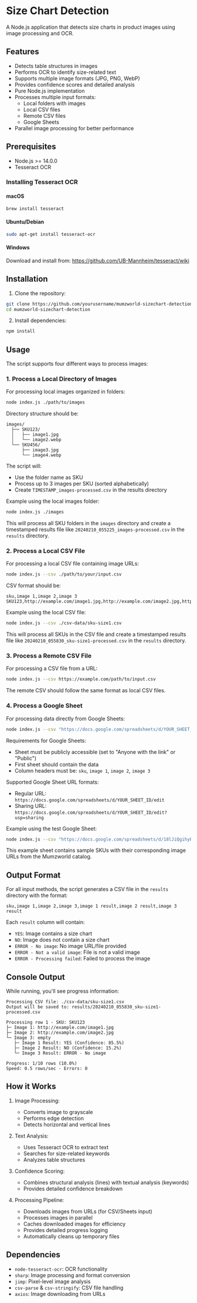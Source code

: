 # Size Chart Detection

A Node.js application that detects size charts in product images using image processing and OCR.

## Features

- Detects table structures in images
- Performs OCR to identify size-related text
- Supports multiple image formats (JPG, PNG, WebP)
- Provides confidence scores and detailed analysis
- Pure Node.js implementation
- Processes multiple input formats:
  - Local folders with images
  - Local CSV files
  - Remote CSV files
  - Google Sheets
- Parallel image processing for better performance

## Prerequisites

- Node.js >= 14.0.0
- Tesseract OCR

### Installing Tesseract OCR

#### macOS
```bash
brew install tesseract
```

#### Ubuntu/Debian
```bash
sudo apt-get install tesseract-ocr
```

#### Windows
Download and install from: https://github.com/UB-Mannheim/tesseract/wiki

## Installation

1. Clone the repository:
```bash
git clone https://github.com/yourusername/mumzworld-sizechart-detection.git
cd mumzworld-sizechart-detection
```

2. Install dependencies:
```bash
npm install
```

## Usage

The script supports four different ways to process images:

### 1. Process a Local Directory of Images

For processing local images organized in folders:

```bash
node index.js ./path/to/images
```

Directory structure should be:
```
images/
  ├── SKU123/
  │   ├── image1.jpg
  │   └── image2.webp
  └── SKU456/
      ├── image3.jpg
      └── image4.webp
```

The script will:
- Use the folder name as SKU
- Process up to 3 images per SKU (sorted alphabetically)
- Create `TIMESTAMP_images-processed.csv` in the results directory

Example using the local images folder:
```bash
node index.js ./images
```

This will process all SKU folders in the `images` directory and create a timestamped results file like `20240210_055225_images-processed.csv` in the `results` directory.

### 2. Process a Local CSV File

For processing a local CSV file containing image URLs:

```bash
node index.js --csv ./path/to/your/input.csv
```

CSV format should be:
```csv
sku,image 1,image 2,image 3
SKU123,http://example.com/image1.jpg,http://example.com/image2.jpg,http://example.com/image3.jpg
```

Example using the local CSV file:
```bash
node index.js --csv ./csv-data/sku-size1.csv
```

This will process all SKUs in the CSV file and create a timestamped results file like `20240210_055830_sku-size1-processed.csv` in the `results` directory.

### 3. Process a Remote CSV File

For processing a CSV file from a URL:

```bash
node index.js --csv https://example.com/path/to/input.csv
```

The remote CSV should follow the same format as local CSV files.

### 4. Process a Google Sheet

For processing data directly from Google Sheets:

```bash
node index.js --csv "https://docs.google.com/spreadsheets/d/YOUR_SHEET_ID/edit"
```

Requirements for Google Sheets:
- Sheet must be publicly accessible (set to "Anyone with the link" or "Public")
- First sheet should contain the data
- Column headers must be: `sku`, `image 1`, `image 2`, `image 3`

Supported Google Sheet URL formats:
- Regular URL: `https://docs.google.com/spreadsheets/d/YOUR_SHEET_ID/edit`
- Sharing URL: `https://docs.google.com/spreadsheets/d/YOUR_SHEET_ID/edit?usp=sharing`

Example using the test Google Sheet:
```bash
node index.js --csv "https://docs.google.com/spreadsheets/d/18lJiQgihyP4ejH48U1W7lN_SDCi4DGMOUgBsLm-G_Uc/edit?usp=sharing"
```

This example sheet contains sample SKUs with their corresponding image URLs from the Mumzworld catalog.

## Output Format

For all input methods, the script generates a CSV file in the `results` directory with the format:
```csv
sku,image 1,image 2,image 3,image 1 result,image 2 result,image 3 result
```

Each `result` column will contain:
- `YES`: Image contains a size chart
- `NO`: Image does not contain a size chart
- `ERROR - No image`: No image URL/file provided
- `ERROR - Not a valid image`: File is not a valid image
- `ERROR - Processing failed`: Failed to process the image

## Console Output

While running, you'll see progress information:

```
Processing CSV file: ./csv-data/sku-size1.csv
Output will be saved to: results/20240210_055830_sku-size1-processed.csv

Processing row 1 - SKU: SKU123
├─ Image 1: http://example.com/image1.jpg
├─ Image 2: http://example.com/image2.jpg
└─ Image 3: empty
   ├─ Image 1 Result: YES (Confidence: 85.5%)
   ├─ Image 2 Result: NO (Confidence: 15.2%)
   └─ Image 3 Result: ERROR - No image

Progress: 1/10 rows (10.0%)
Speed: 0.5 rows/sec - Errors: 0
```

## How it Works

1. Image Processing:
   - Converts image to grayscale
   - Performs edge detection
   - Detects horizontal and vertical lines

2. Text Analysis:
   - Uses Tesseract OCR to extract text
   - Searches for size-related keywords
   - Analyzes table structures

3. Confidence Scoring:
   - Combines structural analysis (lines) with textual analysis (keywords)
   - Provides detailed confidence breakdown

4. Processing Pipeline:
   - Downloads images from URLs (for CSV/Sheets input)
   - Processes images in parallel
   - Caches downloaded images for efficiency
   - Provides detailed progress logging
   - Automatically cleans up temporary files

## Dependencies

- `node-tesseract-ocr`: OCR functionality
- `sharp`: Image processing and format conversion
- `jimp`: Pixel-level image analysis
- `csv-parse` & `csv-stringify`: CSV file handling
- `axios`: Image downloading from URLs 